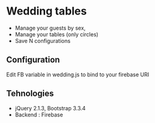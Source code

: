 # Wedding tables

* Manage your guests by sex, 
* Manage your tables (only circles)
* Save N configurations

## Configuration

Edit FB variable in wedding.js to bind to your firebase URI

## Tehnologies

* jQuery 2.1.3, Bootstrap 3.3.4
* Backend : Firebase

